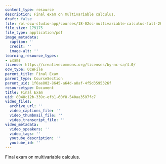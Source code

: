 ```yaml
---
content_type: resource
description: Final exam on multivariable calculus.
draft: false
file: /ol-ocw-studio-app/courses/18-02sc-multivariable-calculus-fall-2010/8048c12b339cefb160f8540aa3507fc7_MIT18_02SC_finalexam.pdf
file_size: 179175
file_type: application/pdf
image_metadata:
  caption: ''
  credit: ''
  image-alt: ''
learning_resource_types:
- Exams
license: https://creativecommons.org/licenses/by-nc-sa/4.0/
ocw_type: OCWFile
parent_title: Final Exam
parent_type: CourseSection
parent_uid: 1f6ae802-8645-a64d-a8af-4f5d3595326f
resourcetype: Document
title: Final Exam
uid: 8048c12b-339c-efb1-60f8-540aa3507fc7
video_files:
  archive_url: ''
  video_captions_file: ''
  video_thumbnail_file: ''
  video_transcript_file: ''
video_metadata:
  video_speakers: ''
  video_tags: ''
  youtube_description: ''
  youtube_id: ''
---
```

Final exam on multivariable calculus.